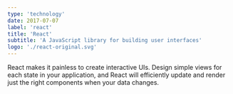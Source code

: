 ```yaml
---
type: 'technology'
date: 2017-07-07
label: 'react'
title: 'React'
subtitle: 'A JavaScript library for building user interfaces'
logo: './react-original.svg'
---
```


React makes it painless to create interactive UIs. Design simple views for
each state in your application, and React will efficiently update and
render just the right components when your data changes.

